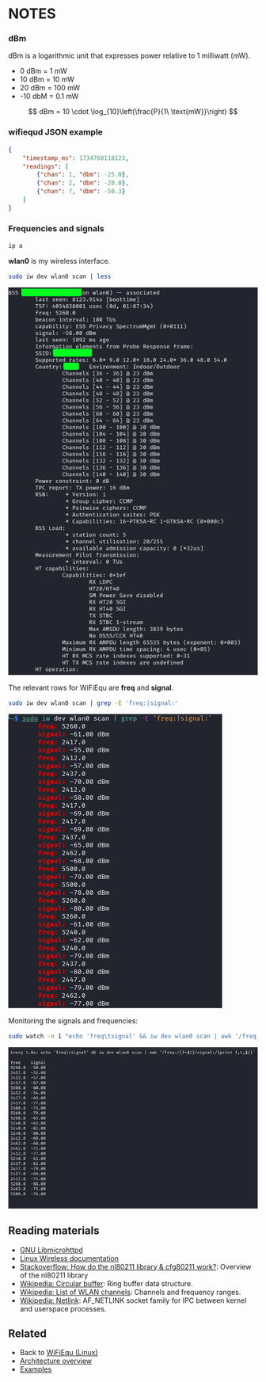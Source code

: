 # NOTES

### dBm

dBm is a logarithmic unit that expresses power relative to 1 milliwatt (mW).
- 0 dBm = 1 mW
- 10 dBm = 10 mW
- 20 dBm = 100 mW
- -10 dbM = 0.1 mW

$$
dBm = 10 \cdot \log_{10}\left(\frac{P}{1\ \text{mW}}\right)
$$

### wifiequd JSON example
```json
{
    "timestamp_ms": 1734760118123,
    "readings": [
        {"chan": 1, "dbm": -25.0},
        {"chan": 2, "dbm": -20.0},
        {"chan": 7, "dbm": -50.3}
    ]
}

```

### Frequencies and signals

```bash
ip a
```

**wlan0** is my wireless interface.

```bash
sudo iw dev wlan0 scan | less
```

![BSS details page 1 example](img/wfq-bss-01.png)

The relevant rows for WiFiEqu are **freq** and **signal**.

```bash
sudo iw dev wlan0 scan | grep -E 'freq:|signal:'
```

![Frequencies and signals example 1](img/wfq-freq-signal-01.png)

Monitoring the signals and frequencies:

```bash
sudo watch -n 1 "echo 'freq\tsignal' && iw dev wlan0 scan | awk '/freq:/{f=\$2}/signal:/{print f,"\t",\$2}'"
```

![Frequencies and signals example 2](img/wfq-freq-signal-02.png)

## Reading materials

- [GNU Libmicrohttpd](https://www.gnu.org/software/libmicrohttpd/)
- [Linux Wireless documentation](https://wireless.docs.kernel.org/en/latest/en/developers/documentation/nl80211.html)
- [Stackoverflow: How do the nl80211 library & cfg80211 work?](https://stackoverflow.com/questions/21456235/how-do-the-nl80211-library-cfg80211-work): Overview of the nl80211 library
- [Wikipedia: Circular buffer](https://en.wikipedia.org/wiki/Circular_buffer): Ring buffer data structure.
- [Wikipedia: List of WLAN channels](https://en.wikipedia.org/wiki/List_of_WLAN_channels): Channels and frequency ranges.
- [Wikipedia: Netlink](https://en.wikipedia.org/wiki/Netlink): AF_NETLINK socket family for IPC between kernel and userspace processes.

## Related

- Back to [WiFiEqu (Linux)](README.md)
- [Architecture overview](ARCHITECTURE.md)
- [Examples](examples/README.md)
